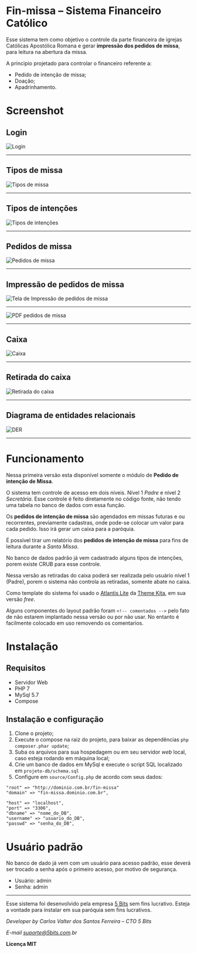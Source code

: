 # Fin-missa – Sistema Financeiro Católico

Esse sistema tem como objetivo o controle da parte financeira de igrejas Católicas Apostólica Romana e gerar **impressão dos pedidos de missa**, para leitura na abertura da missa.

A principio projetado para controlar o financeiro referente a:
* Pedido de intenção de missa;
* Doação;
* Apadrinhamento.

# Screenshot

## Login
![Login](./views/assets/img/screenshot/login.png)

---
## Tipos de missa
![Tipos de missa](./views/assets/img/screenshot/tipos-de-missa.png)

---
## Tipos de intenções
![Tipos de intenções](./views/assets/img/screenshot/tipos-de-intencoes.png)

---
## Pedidos de missa
![Pedidos de missa](./views/assets/img/screenshot/pedidos-de-missa.png)

---
## Impressão de pedidos de missa
![Tela de Impressão de pedidos de missa](./views/assets/img/screenshot/tela-rel-pedido-missa.png)

---
![PDF pedidos de missa](./views/assets/img/screenshot/pdf-rel-pedido-missa.png)

---
## Caixa
![Caixa](./views/assets/img/screenshot/caixa.png)

---
## Retirada do caixa
![Retirada do caixa](./views/assets/img/screenshot/retirada-do-caixa.png)

---
## Diagrama de entidades relacionais
![DER](./projeto-db/Diagrama-ER.png)

---

# Funcionamento

Nessa primeira versão esta disponível somente o módulo de **Pedido de intenção de Missa**.

O sistema tem controle de acesso em dois níveis. Nível 1 _Padre_ e nível 2 _Secretária_. Esse controle é feito diretamente no código fonte, não tendo uma tabela no banco de dados com essa função.

Os **pedidos de intenção de missa** são agendados em missas futuras e ou recorrentes, previamente cadastras, onde pode-se colocar um valor para cada pedido. Isso irá gerar um caixa para a paróquia.

É possível tirar um relatório dos **pedidos de intenção de missa** para fins de leitura durante a _Santa Missa_.

No banco de dados padrão já vem cadastrado alguns tipos de intenções, porem existe CRUB para esse controle.

Nessa versão as retiradas do caixa poderá ser realizada pelo usuário nível 1 (Padre), porem o sistema não controla as retiradas, somente abate no caixa.

Como template do sistema foi usado o [Atlantis Lite](https://www.themekita.com/atlantis-lite-bootstrap-dashboard.html
) da [Theme Kita](https://www.themekita.com
), em sua versão _free_.

Alguns componentes do layout padrão foram `<!-- comentados -->` pelo fato de não estarem implantado nessa versão ou por não usar. No entanto é facilmente colocado em uso removendo os comentarios.

# Instalação

## Requisitos
* Servidor Web
* PHP 7
* MySql 5.7
* Compose

## Instalação e configuração
1. Clone o projeto;
2. Execute o compose na raiz do projeto, para baixar as dependências `php composer.phar update`;
3. Suba os arquivos para sua hospedagem ou em seu servidor _web_ local, caso esteja rodando em máquina local;
2. Crie um banco de dados em MySql e execute o script SQL localizado em `projeto-db/schema.sql`
3. Configure em `source/Config.php` de acordo com seus dados:
```
"root" => "http://dominio.com.br/fin-missa"
"domain" => "fin-missa.dominio.com.br",

"host" => "localhost",
"port" => "3306",
"dbname" => "nome_do_DB",
"username" => "usuario_do_DB",
"passwd" => "senha_do_DB",
```

# Usuário padrão
No banco de dado já vem com um usuário para acesso padrão, esse deverá ser trocado a senha após o primeiro acesso, por motivo de segurança.

* Usuário: admin
* Senha: admin

---

Esse sistema foi desenvolvido pela empresa [5 Bits](https://5bits.com.br) sem fins lucrativo. Esteja a vontade para instalar em sua paróquia sem fins lucrativos.

_Developer by Carlos Valter dos Santos Ferreira – CTO 5 Bits_

_E-mail suporte@5bits.com.br_

**Licença MIT**